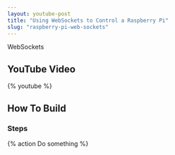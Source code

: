 ```yaml
---
layout: youtube-post
title: "Using WebSockets to Control a Raspberry Pi"
slug: "raspberry-pi-web-sockets"
---
```


WebSockets

## YouTube Video

{% youtube  %}

## How To Build

### Steps

{% action
Do something
%}
